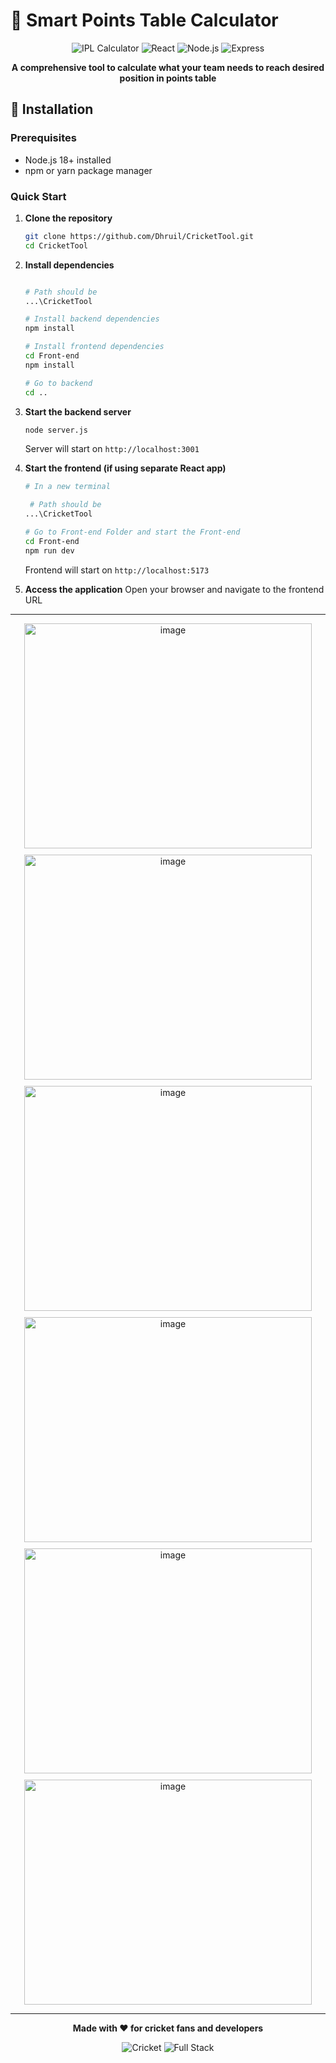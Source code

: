 # 🏏 Smart Points Table Calculator

<div align="center">

![IPL Calculator](https://img.shields.io/badge/IPL-Calculator-orange?style=for-the-badge&logo=cricket)
![React](https://img.shields.io/badge/React-19.1.0-blue?style=for-the-badge&logo=react)
![Node.js](https://img.shields.io/badge/Node.js-18+-green?style=for-the-badge&logo=node.js)
![Express](https://img.shields.io/badge/Express-5.1.0-lightgrey?style=for-the-badge&logo=express)

**A comprehensive tool to calculate what your team needs to reach desired position in points table**

</div>

## 🚀 Installation

### Prerequisites
- Node.js 18+ installed
- npm or yarn package manager

### Quick Start

1. **Clone the repository**
   ```bash
   git clone https://github.com/Dhruil/CricketTool.git
   cd CricketTool
   ```

2. **Install dependencies**
   ```bash

   # Path should be
   ...\CricketTool

   # Install backend dependencies
   npm install

   # Install frontend dependencies
   cd Front-end 
   npm install
   
   # Go to backend
   cd ..
   ```

3. **Start the backend server**
   ```bash
   node server.js
   ```
   Server will start on `http://localhost:3001`

4. **Start the frontend (if using separate React app)**
   ```bash
   # In a new terminal

    # Path should be
   ...\CricketTool 

   # Go to Front-end Folder and start the Front-end
   cd Front-end
   npm run dev
   ```
   Frontend will start on `http://localhost:5173`

5. **Access the application**
   Open your browser and navigate to the frontend URL

--- 

<div align="center">
   <div align="center" style="display: flex; flex-wrap: wrap; gap: 10px; justify-content: center;">    
<img width="460" height="360" alt="image" src="https://github.com/user-attachments/assets/08a2840a-58d4-4298-83fb-84163f852016" />
<img width="460" height="360" alt="image" src="https://github.com/user-attachments/assets/8f95e166-aa8f-4d68-a8d2-06d67129efbb" />
<img width="460" height="360" alt="image" src="https://github.com/user-attachments/assets/2ac9fe97-2239-45b0-b4af-d99516f13de8" />
<img width="460" height="360" alt="image" src="https://github.com/user-attachments/assets/16fa4152-3fc6-4e8f-9b0f-7ce5102fcfb4" />
<img width="460" height="360" alt="image" src="https://github.com/user-attachments/assets/4133ba51-9a86-4123-aab7-31ce5b47a2ad" />
<img width="460" height="360" alt="image" src="https://github.com/user-attachments/assets/5b310350-9dce-4517-ba8a-7dc66cb5fccd" />



   </div>
   
--- 

**Made with ❤️ for cricket fans and developers**

![Cricket](https://img.shields.io/badge/Sport-Cricket-green?style=flat-square)
![Full Stack](https://img.shields.io/badge/Type-Full%20Stack-blue?style=flat-square)

</div>
